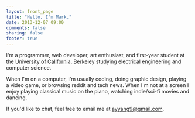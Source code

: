 ```yaml
---
layout: front_page
title: "Hello, I'm Mark."
date: 2013-12-07 09:00
comments: false
sharing: false
footer: true
---
```


I'm a programmer, web developer, art enthusiast, and first-year student at the [University of California, Berkeley](http://berkeley.edu) studying electrical engineering and computer science.

When I'm on a computer, I'm usually coding, doing graphic design, playing a video game, or browsing reddit and tech news. When I'm not at a screen I enjoy playing classical music on the piano, watching indie/sci-fi movies and dancing.

If you'd like to chat, feel free to email me at <ayyang9@gmail.com>.